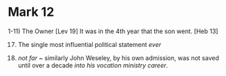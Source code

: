 # Mark 12


1-11) The Owner
[Lev 19]
It was in the 4th year that the son went.
[Heb 13]


17) The single most influential political statement _ever_


34) _not far_ ~ similarly John Weseley, by his own admission, was not saved until over a decade _into his vocation ministry career_.
